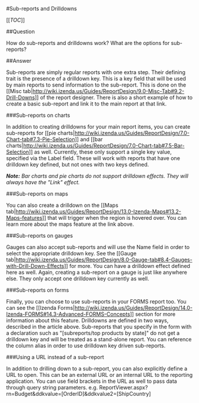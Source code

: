 #Sub-reports and Drilldowns

[[_TOC_]]

##Question

How do sub-reports and drilldowns work? What are the options for sub-reports?

##Answer

Sub-reports are simply regular reports with one extra step. Their defining trait is the presence of a drilldown key. This is a key field that will be used by main reports to send information to the sub-report. This is done on the [[Misc tab|http://wiki.izenda.us/Guides/ReportDesign/9.0-Misc-Tab#9.2-Drill-Downs]] of the report designer. There is also a short example of how to create a basic sub-report and link it to the main report at that link. 

###Sub-reports on charts

In addition to creating drilldowns for your main report items, you can create sub-reports for [[pie charts|http://wiki.izenda.us/Guides/ReportDesign/7.0-Chart-tab#7.3-Pie-Selection]] and [[bar charts|http://wiki.izenda.us/Guides/ReportDesign/7.0-Chart-tab#7.5-Bar-Selection]] as well. Currently, these only support a single key value, specified via the Label field. These will work with reports that have one drilldown key defined, but not ones with two keys defined.

_**Note:** Bar charts and pie charts do not support drilldown effects. They will always have the "Link" effect._

###Sub-reports on maps

You can also create a drilldown on the [[Maps tab|http://wiki.izenda.us/Guides/ReportDesign/13.0-Izenda-Maps#13.2-Maps-features]] that will trigger when the region is hovered over. You can learn more about the maps feature at the link above.

###Sub-reports on gauges

Gauges can also accept sub-reports and will use the Name field in order to select the appropriate drilldown key. See the [[Gauge tab|http://wiki.izenda.us/Guides/ReportDesign/8.0-Gauge-tab#8.4-Gauges-with-Drill-Down-Effects]] for more. You can have a drilldown effect defined here as well. Again, creating a sub-report on a gauge is just like anywhere else. They only accept one drilldown key currently as well.

###Sub-reports on forms

Finally, you can choose to use sub-reports in your FORMS report too. You can see the [[Izenda Forms|http://wiki.izenda.us/Guides/ReportDesign/14.0-Izenda-FORMS#14.3-Advanced-FORMS-Concepts]] section for more information about this feature. Drilldowns are defined in two ways, described in the article above. Sub-reports that you specify in the form with a declaration such as "[subreports/top products by state]" do not get a drilldown key and will be treated as a stand-alone report. You can reference the column alias in order to use drilldown key driven sub-reports.

###Using a URL instead of a sub-report

In addition to drilling down to a sub-report, you can also explicitly define a URL to open. This can be an external URL or an internal URL to the reporting application. You can use field brackets in the URL as well to pass data through query string parameters. e.g. ReportViewer.aspx?rn=Budget&ddkvalue=[OrderID]&ddkvalue2=[ShipCountry]